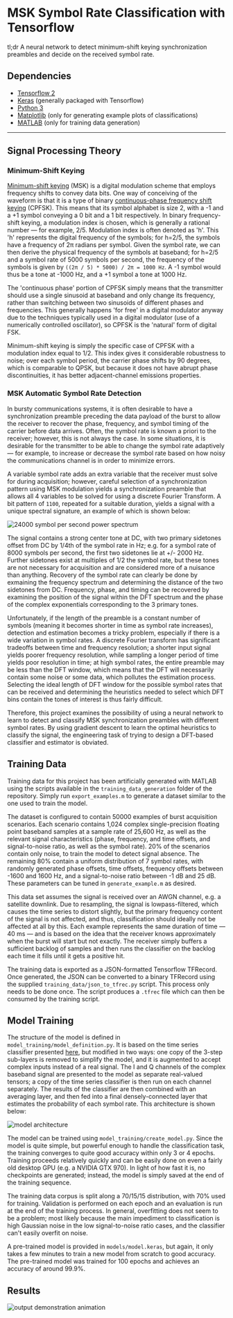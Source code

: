 # MSK Symbol Rate Classification with Tensorflow

tl;dr A neural network to detect minimum-shift keying synchronization preambles and decide on the received
symbol rate.

## Dependencies
- [Tensorflow 2](https://www.tensorflow.org/install)
- [Keras](https://keras.io/getting_started/) (generally packaged with Tensorflow)
- [Python 3](https://www.python.org/downloads/)
- [Matplotlib](https://matplotlib.org/stable/users/getting_started/) (only for generating example plots of
  classifications)
- [MATLAB](https://www.mathworks.com/products/matlab.html) (only for training data generation)

---

## Signal Processing Theory

### Minimum-Shift Keying
[Minimum-shift keying](https://en.wikipedia.org/wiki/Minimum-shift_keying) (MSK) is a digital modulation
scheme that employs frequency shifts to convey data bits.  One way of conceiving of the waveform is that it is
a type of binary [continuous-phase frequency shift
keying](https://en.wikipedia.org/wiki/Continuous_phase_modulation#Continuous-phase_frequency-shift_keying)
(CPFSK).  This means that its symbol alphabet is size 2, with a -1 and a +1 symbol conveying a 0 bit and a 1
bit respectively. In binary frequency-shift keying, a modulation index is chosen, which is generally a
rational number — for example, 2/5. Modulation index is often denoted as 'h'. This 'h' represents the digital
frequency of the symbols; for h=2/5, the symbols have a frequency of 2π radians per symbol. Given the symbol
rate, we can then derive the physical frequency of the symbols at baseband; for h=2/5 and a symbol rate of
5000 symbols per second, the frequency of the symbols is given by `((2π / 5) * 5000) / 2π = 1000 Hz`. A -1
symbol would thus be a tone at -1000 Hz, and a +1 symbol a tone at 1000 Hz.

The 'continuous phase' portion of CPFSK simply means that the transmitter should use a single sinusoid at
baseband and only change its frequency, rather than switching between two sinusoids of different phases and
frequencies. This generally happens 'for free' in a digital modulator anyway due to the techniques typically
used in a digital modulator (use of a numerically controlled oscillator), so CPFSK is the 'natural' form of
digital FSK.

Minimum-shift keying is simply the specific case of CPFSK with a modulation index equal to 1/2. This index
gives it considerable robustness to noise; over each symbol period, the carrier phase shifts by 90 degrees,
which is comparable to QPSK, but because it does not have abrupt phase discontinuities, it has better
adjacent-channel emissions properties.

### MSK Automatic Symbol Rate Detection
In bursty communications systems, it is often desirable to have a synchronization preamble preceding the data
payload of the burst to allow the receiver to recover the phase, frequency, and symbol timing of the carrier
before data arrives. Often, the symbol rate is known a priori to the receiver; however, this is not always the
case. In some situations, it is desirable for the transmitter to be able to change the symbol rate
adaptively — for example, to increase or decrease the symbol rate based on how noisy the communications
channel is in order to minimize errors.

A variable symbol rate adds an extra variable that the receiver must solve for during acquisition; however,
careful selection of a synchronization pattern using MSK modulation yields a synchronization preamble that
allows all 4 variables to be solved for using a discrete Fourier Transform. A bit pattern of `1100`, repeated
for a suitable duration, yields a signal with a unique spectral signature, an example of which is shown below:

![24000 symbol per second power spectrum](images/spectrum_24000.png)

The signal contains a strong center tone at DC, with two primary sidetones offset from DC by 1/4th of the
symbol rate in Hz; e.g. for a symbol rate of 8000 symbols per second, the first two sidetones lie at +/- 2000
Hz. Further sidetones exist at multiples of 1/2 the symbol rate, but these tones are not necessary for
acquisition and are considered more of a nuisance than anything. Recovery of the symbol rate can clearly be
done by exmaining the frequency spectrum and determining the distance of the two sidetones from DC.
Frequency, phase, and timing can be recovered by examining the position of the signal within the DFT spectrum
and the phase of the complex exponentials corresponding to the 3 primary tones.

Unfortunately, if the length of the preamble is a constant number of symbols (meaning it becomes shorter in
time as symbol rate increases), detection and estimation becomes a tricky problem, especially if there is a
wide variation in symbol rates. A discrete Fourier transform has significant tradeoffs between time and
frequency resolution; a shorter input signal yields poorer frequency resolution, while sampling a longer
period of time yields poor resolution in time; at high symbol rates, the entire preamble may be less than the
DFT window, which means that the DFT will necessarily contain some noise or some data, which pollutes the
estimation process. Selecting the ideal length of DFT window for the possible symbol rates that can be
received and determining the heuristics needed to select which DFT bins contain the tones of interest is thus
fairly difficult.

Therefore, this project examines the possibility of using a neural network to learn to detect and classify MSK
synchronization preambles with different symbol rates. By using gradient descent to learn the optimal
heuristics to classify the signal, the engineering task of trying to design a DFT-based classifier and
estimator is obviated.

## Training Data
Training data for this project has been artificially generated with MATLAB using the scripts available in the
`training_data_generation` folder of the repository. Simply run `export_examples.m` to generate a dataset
similar to the one used to train the model.

The dataset is configured to contain 50000 examples of burst acquisition scenarios. Each scenario contains
1,024 complex single-precision floating point baseband samples at a sample rate of 25,600 Hz, as well as the
relevant signal characteristics (phase, frequency, and time offsets, and signal-to-noise ratio, as well as the
symbol rate). 20% of the scenarios contain only noise, to train the model to detect signal absence. The
remaining 80% contain a uniform distribution of 7 symbol rates, with randomly generated phase offsets, time
offsets, frequency offsets between -1600 and 1600 Hz, and a signal-to-noise ratio between -1 dB and 25 dB.
These parameters can be tuned in `generate_example.m` as desired.

This data set assumes the signal is received over an AWGN channel, e.g. a satellite downlink. Due to
resampling, the signal is lowpass-filtered, which causes the time series to distort slightly, but the primary
frequency content of the signal is not affected, and thus, classification should ideally not be affected at
all by this. Each example represents the same duration of time — 40 ms — and is based on the idea that the
receiver knows approximately when the burst will start but not exactly. The receiver simply buffers a
sufficient backlog of samples and then runs the classifier on the backlog each time it fills until it gets a
positive hit.

The training data is exported as a JSON-formatted Tensorflow TFRecord. Once generated, the JSON can be
converted to a binary TFRecord using the supplied `training_data/json_to_tfrec.py` script. This process only
needs to be done once. The script produces a `.tfrec` file which can then be consumed by the training script.

## Model Training
The structure of the model is defined in `model_training/model_definition.py`. It is based on the time series
classifier presented [here](https://keras.io/examples/timeseries/timeseries_classification_from_scratch/), but
modified in two ways: one copy of the 3-step sub-layers is removed to simplify the model, and it is augmented
to accept complex inputs instead of a real signal. The I and Q channels of the complex baseband signal are
presented to the model as separate real-valued tensors; a copy of the time series classifier is then run on
each channel separately. The results of the classifier are then combined with an averaging layer, and then fed
into a final densely-connected layer that estimates the probability of each symbol rate. This architecture is
shown below:

![model architecture](images/model_architecture.png)

The model can be trained using `model_training/create_model.py`. Since the model is quite simple, but powerful
enough to handle the classification task, the training converges to quite good accuracy within only 3 or 4
epochs. Training proceeds relatively quickly and can be easily done on even a fairly old desktop GPU (e.g. a
NVIDIA GTX 970). In light of how fast it is, no checkpoints are generated; instead, the model is simply saved
at the end of the training sequence.

The training data corpus is split along a 70/15/15 distribution, with 70% used for training. Validation is
performed on each epoch and an evaluation is run at the end of the training process. In general, overfitting
does not seem to be a problem; most likely because the main impediment to classification is high Gaussian
noise in the low signal-to-noise ratio cases, and the classifier can't easily overfit on noise.

A pre-trained model is provided in `models/model.keras`, but again, it only takes a few minutes to train a new
model from scratch to good accuracy. The pre-trained model was trained for 100 epochs and achieves an accuracy
of around 99.9%.

## Results

![output demonstration animation](images/demonstration.gif)
